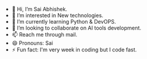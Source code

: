 - 👋 Hi, I’m Sai Abhishek.
- 👀 I’m interested in New technologies.
- 🌱 I’m currently learning Python & DevOPS.
- 💞️ I’m looking to collaborate on AI tools development.
- 📫 Reach me through mail.
- 😄 Pronouns: Sai
- ⚡ Fun fact: I'm very week in coding but I code fast.

<!---
saiabhiv/saiabhiv is a ✨ special ✨ repository because its `README.md` (this file) appears on your GitHub profile.
You can click the Preview link to take a look at your changes.
--->
